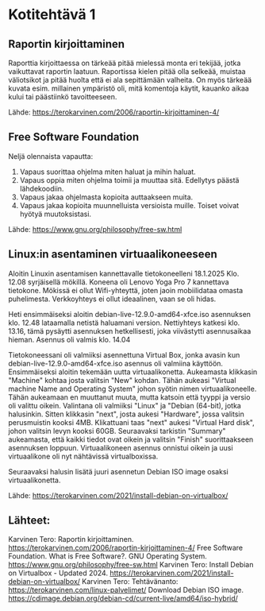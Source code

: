 # Kotitehtävä 1 

## Raportin kirjoittaminen 

Raporttia kirjoittaessa on tärkeää pitää mielessä monta eri tekijää, jotka vaikuttavat raportin laatuun. 
Raportissa kielen pitää olla selkeää, muistaa väliotsikot ja pitää huolta että ei ala sepittämään valheita. 
On myös tärkeää kuvata esim. millainen ympäristö oli, mitä komentoja käytit, kauanko aikaa kului tai päästiinkö tavoitteeseen. 

Lähde: https://terokarvinen.com/2006/raportin-kirjoittaminen-4/ 

## Free Software Foundation

Neljä olennaista vapautta: 

1. Vapaus suorittaa ohjelma miten haluat ja mihin haluat. 
2. Vapaus oppia miten ohjelma toimii ja muuttaa sitä. Edellytys päästä lähdekoodiin. 
3. Vapaus jakaa ohjelmasta kopioita auttaakseen muita. 
4. Vapaus jakaa kopioita muunnelluista versioista muille. Toiset voivat hyötyä muutoksistasi.

Lähde: https://www.gnu.org/philosophy/free-sw.html 

## Linux:in asentaminen virtuaalikoneeseen

Aloitin Linuxin asentamisen kannettavalle tietokoneelleni 18.1.2025 Klo. 12.08 syrjäisellä mökillä. 
Koneena oli Lenovo Yoga Pro 7 kannettava tietokone. Mökissä ei ollut Wifi-yhteyttä, joten jaoin mobiilidataa omasta puhelimesta.
Verkkoyhteys ei ollut ideaalinen, vaan se oli hidas. 

Heti ensimmäiseksi aloitin debian-live-12.9.0-amd64-xfce.iso asennuksen klo. 12.48 lataamalla netistä haluamani version. Nettiyhteys katkesi klo. 13.16, tämä pysäytti asennuksen hetkellisesti, joka viivästytti asennusaikaa hieman. Asennus oli valmis klo. 14.04

Tietokoneessani oli valmiiksi asennettuna Virtual Box, jonka avasin kun debian-live-12.9.0-amd64-xfce.iso asennus oli valmiina käyttöön. 
Ensimmäiseksi aloitin tekemään uutta virtuaalikonetta. Aukeamasta klikkasin "Machine" kohtaa josta valitsin "New" kohdan. Tähän aukeasi "Virtual machine Name and Operating System" johon syötin nimen virtuaalikoneelle. Tähän aukeamaan en muuttanut muuta, mutta katsoin että tyyppi ja versio oli valittu oikein. Valintana oli valmiiksi "Linux" ja "Debian (64-bit), jotka halusinkin. Sitten klikkasin "next", josta aukesi "Hardware", jossa valitsin perusmuistin kooksi 4MB. Klikattuani taas "next" aukesi "Virtual Hard disk", johon valitsin levyn kooksi 60GB. Seuraavaksi tarkistin "Summary" aukeamasta, että
kaikki tiedot ovat oikein ja valitsin "Finish" suorittaakseen asennuksen loppuun. Virtuaalikoneen asennus onnistui oikein ja uusi virtuaalikone oli nyt nähtävissä virtualboxissa.

Seuraavaksi halusin lisätä juuri asennetun Debian ISO image osaksi virtuaalikonetta. 

Lähde: https://terokarvinen.com/2021/install-debian-on-virtualbox/ 

## Lähteet: 
Karvinen Tero: Raportin kirjoittaminen. https://terokarvinen.com/2006/raportin-kirjoittaminen-4/
Free Software Foundation. What is Free Software?. GNU Operating System. https://www.gnu.org/philosophy/free-sw.html
Karvinen Tero: Install Debian on Virtualbox - Updated 2024. https://terokarvinen.com/2021/install-debian-on-virtualbox/
Karvinen Tero: Tehtävänanto: https://terokarvinen.com/linux-palvelimet/ 
Download Debian ISO image. https://cdimage.debian.org/debian-cd/current-live/amd64/iso-hybrid/ 

